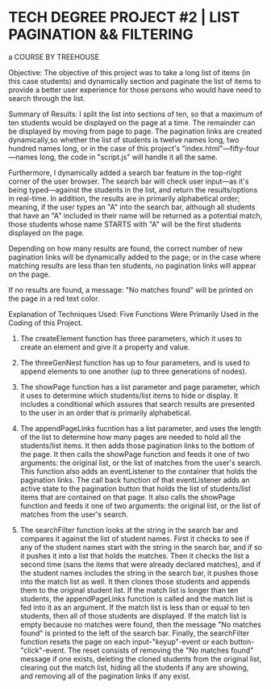# TECH DEGREE PROJECT #2 | LIST PAGINATION && FILTERING

a COURSE BY TREEHOUSE

Objective: The objective of this project was to take a long list of items (in this case students) and dynamically section and paginate the list of items to provide a better user experience for those persons who would have need to search through the list.

Summary of Results:
I split the list into sections of ten, so that a maximum of ten students would be displayed on the page at a time. The remainder can be displayed by moving from page to page. The pagination links are created dynamically,so whether the list of students is twelve names long, two hundred names long, or in the case of this project's "index.html"—fifty-four—names long, the code in "script.js" will handle it all the same.

Furthermore, I dynamically added a search bar feature in the top-right corner of the user browser. The search bar will check user input—as it's being typed—against the students in the list, and return the results/options in real-time. In addition, the results are in primarily alphabetical order; meaning, if the user types an "A" into the search bar, although all students that have an "A" included in their name will be returned as a potential match, those students whose name STARTS with "A" will be the first students displayed on the page.

Depending on how many results are found, the correct number of new pagination links will be dynamically added to the page; or in the case where matching results are less than ten students, no pagination links will appear on the page.

If no results are found, a message: "No matches found" will be printed on the page in a red text color.

Explanation of Techniques Used:
Five Functions Were Primarily Used in the Coding of this Project.
<!-- The first two of the five are used primarily for refactoring purposes. -->
1) The createElement function has three parameters, which it uses to create an element and give it a property and value.
2) The threeGenNest function has up to four parameters, and is used to append elements to one another (up to three generations of nodes).

3) The showPage function has a list parameter and page parameter, which it uses to determine which students/list items to hide or display. It includes a conditional which assures that search results are presented to the user in an order that is primarily alphabetical.
4) The appendPageLinks fucntion has a list parameter, and uses the length of the list to determine how many pages are needed to hold all the students/list items. It then adds those pagination links to the bottom of the page. It then calls the showPage function and feeds it one of two arguments: the original list, or the list of matches from the user's search. This function also adds an eventListener to the container that holds the pagination links. The call back function of that eventListener adds an active state to the pagination button that holds the list of students/list items that are contained on that page. It also calls the showPage function and feeds it one of two arguments: the original list, or the list of matches from the user's search.
5) The searchFilter function looks at the string in the search bar and compares it against the list of student names. First it checks to see if any of the student names start with the string in the search bar, and if so it pushes it into a list that holds the matches. Then it checks the list a second time (sans the items that were already declared matches), and if the student names includes the string in the search bar, it pushes those into the match list as well. It then clones those students and appends them to the original student list. If the match list is longer than ten students, the appendPageLinks function is called and the match list is fed into it as an argument. If the match list is less than or equal to ten students, then all of those students are displayed. If the match list is empty because no matches were found, then the message "No matches found" is printed to the left of the search bar. Finally, the searchFilter function resets the page on each input-"keyup"-event or each button-"click"-event. The reset consists of removing the "No matches found" message if one exists, deleting the cloned students from the original list, clearing out the match list, hiding all the students if any are showing, and removing all of the pagination links if any exist.


